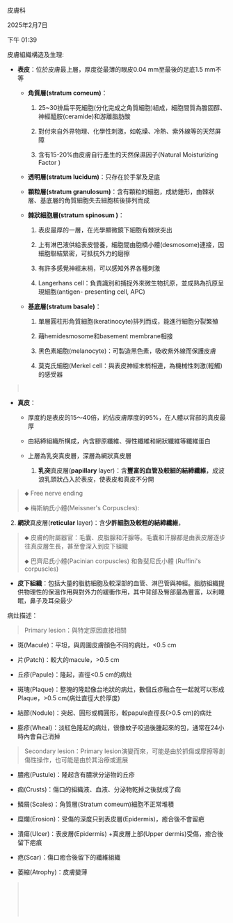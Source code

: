 皮膚科

2025年2月7日

下午 01:39

皮膚組織構造及生理:

- **<span class="mark">表皮</span>**：位於皮膚最上層，厚度從最薄的眼皮0.04 mm至最後的足底1.5 mm不等

  - **<span class="mark">角質層(stratum comeum)</span>**：

    1.  25~30排扁平死細胞(分化完成之角質細胞)組成，細胞間質為膽固醇、神經醯胺(ceramide)和游離脂肪酸

    2.  對付來自外界物理、化學性刺激，如乾燥、冷熱、紫外線等的天然屏障

    3.  含有15-20%由皮膚自行產生的天然保濕因子(Natural Moisturizing Factor )

  - **<span class="mark">透明層(stratum lucidum)</span>**：只存在於手掌及足底

  - **<span class="mark">顆粒層(stratum granulosum)</span>**：含有顆粒的細胞，成紡錘形，由棘狀層、基底層的角質細胞失去細胞核後排列而成

  - **<span class="mark">棘狀細胞層(stratum spinosum )</span>**：

    1.  表皮最厚的一層，在光學顯微鏡下細胞有棘狀突出

    2.  上有淋巴液供給表皮營養，細胞間由胞橋小體(desmosome)連接，因細胞聯結緊密，可抵抗外力的磨擦

    3.  有許多感覺神經末梢，可以感知外界各種刺激

    4.  Langerhans cell：負責識別和捕捉外來微生物抗原，並成熟為抗原呈現細胞(antigen- presenting cell, APC)

  - **<span class="mark">基底層(stratum basale)</span>**：

    1.  單層圓柱形角質細胞(keratinocyte)排列而成，能進行細胞分裂繁殖

    2.  藉hemidesmosome和basement membrane相接

    3.  黑色素細胞(melanocyte)：可製造黑色素，吸收紫外線而保護皮膚

    4.  莫克氏細胞(Merkel cell：與表皮神經末梢相連，為機械性刺激(輕觸)的感受器

>  

- **<span class="mark">真皮</span>**：

  - 厚度約是表皮的15〜40倍，約佔皮膚厚度的95%，在人體以背部的真皮最厚

  - 由結締組織所構成，內含膠原纖維、彈性纖維和網狀纖維等纖維蛋白

  - 上層為乳突真皮層，深層為網狀真皮層

    1.  **乳突**真皮層(**papillary** layer)：含**豐富的血管及較細的結締纖維**，成波浪乳頭狀凸入於表皮，使表皮和真皮不分開

> ⬥ Free nerve ending
>
> ⬥ 梅斯納氏小體(Meissner's Corpuscles):

2.  **網狀**真皮層(**reticular** layer)：含**少許細胞及較粗的結締纖維**，

> ⬥ 皮膚的附屬器官：毛囊、皮脂腺和汗腺等。毛囊和汗腺都是由表皮層逐步往真皮層生長，甚至會深入到皮下組織
>
> ⬥ 巴齊尼氏小體(Pacinian corpuscles) 和魯斐尼氏小體 (Ruffini's corpuscles)

- **<span class="mark">皮下組織</span>**：包括大量的脂肪細胞及較深部的血管、淋巴管與神經。脂肪組織提供物理性的保溫作用與對外力的緩衝作用，其中背部及臀部最為豐富，以利睡眠，鼻子及耳朵最少

病灶描述：

> Primary lesion：與特定原因直接相關

- 斑(Macule)：平坦，與周圍皮膚顏色不同的病灶，\<0.5 cm

- 片(Patch)：較大的macule，\>0.5 cm

- 丘疹(Papule)：隆起，直徑\<0.5 cm的病灶

- 斑塊(Plaque)：整塊的隆起像台地狀的病灶，數個丘疹融合在一起就可以形成Plaque，\>0.5 cm(病灶直徑大於厚度)

- 結節(Nodule)：突起、圓形或橢圓形，較papule直徑長(\>0.5 cm)的病灶

- 膨疹(Wheal)：淡紅色隆起的病灶，很像蚊子咬過後腫起來的包，通常在24小時內會自己消掉

> Secondary lesion：Primary lesion演變而來，可能是由於抓傷或摩擦等創傷性操作，也可能是由於其治療或進展

- 膿疱(Pustule)：隆起含有膿狀分泌物的丘疹

- 痂(Crusts)：傷口的組織液、血液、分泌物乾掉之後就成了痂

- 鱗屑(Scales)：角質層(Stratum comeum)細胞不正常堆積

- 糜爛(Erosion)：受傷的深度只到表皮層(Epidermis)，癒合後不會留疤

- 潰瘍(Ulcer)：表皮層(Epidermis) +真皮層上部(Upper dermis)受傷，癒合後留下疤痕

- 疤(Scar)：傷口癒合後留下的纖維組織

- 萎縮(Atrophy)：皮膚變薄

>  
>
>  
>
>  

 
